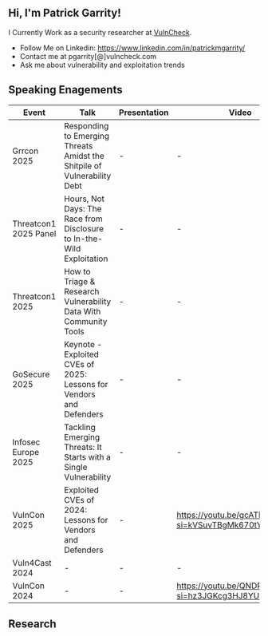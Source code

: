## Hi, I'm Patrick Garrity!

I Currently Work as a security researcher at [VulnCheck](https://www.vulncheck.com/).

- Follow Me on Linkedin: https://www.linkedin.com/in/patrickmgarrity/
- Contact me at pgarrity[@]vulncheck.com
- Ask me about vulnerability and exploitation trends

## Speaking Enagements
| Event | Talk | Presentation | Video |
| -- | -- | -- | -- |
| Grrcon 2025 | Responding to Emerging Threats Amidst the Shitpile of Vulnerability Debt | - | - |
| Threatcon1 2025 Panel | Hours, Not Days: The Race from Disclosure to In-the-Wild Exploitation | - | - |
| Threatcon1 2025 | How to Triage & Research Vulnerability Data With Community Tools | - | - |
| GoSecure 2025 | Keynote - Exploited CVEs of 2025: Lessons for Vendors and Defenders | - | - |
| Infosec Europe 2025 | Tackling Emerging Threats: It Starts with a Single Vulnerability | - | - |
| VulnCon 2025 | Exploited CVEs of 2024: Lessons for Vendors and Defenders | - | https://youtu.be/gcATPV7d23I?si=kVSuvTBgMk670tYp |
| Vuln4Cast 2024 | - | - | - |
| VulnCon 2024 | - | - | https://youtu.be/QNDPCMEMtSE?si=hz3JGKcg3HJ8YUsK |


## Research
